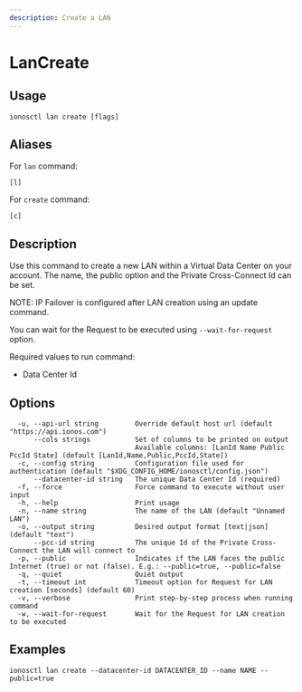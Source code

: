 ```yaml
---
description: Create a LAN
---
```


# LanCreate

## Usage

```text
ionosctl lan create [flags]
```

## Aliases

For `lan` command:

```text
[l]
```

For `create` command:

```text
[c]
```

## Description

Use this command to create a new LAN within a Virtual Data Center on your account. The name, the public option and the Private Cross-Connect Id can be set.

NOTE: IP Failover is configured after LAN creation using an update command.

You can wait for the Request to be executed using `--wait-for-request` option.

Required values to run command:

* Data Center Id

## Options

```text
  -u, --api-url string         Override default host url (default "https://api.ionos.com")
      --cols strings           Set of columns to be printed on output 
                               Available columns: [LanId Name Public PccId State] (default [LanId,Name,Public,PccId,State])
  -c, --config string          Configuration file used for authentication (default "$XDG_CONFIG_HOME/ionosctl/config.json")
      --datacenter-id string   The unique Data Center Id (required)
  -f, --force                  Force command to execute without user input
  -h, --help                   Print usage
  -n, --name string            The name of the LAN (default "Unnamed LAN")
  -o, --output string          Desired output format [text|json] (default "text")
      --pcc-id string          The unique Id of the Private Cross-Connect the LAN will connect to
  -p, --public                 Indicates if the LAN faces the public Internet (true) or not (false). E.g.: --public=true, --public=false
  -q, --quiet                  Quiet output
  -t, --timeout int            Timeout option for Request for LAN creation [seconds] (default 60)
  -v, --verbose                Print step-by-step process when running command
  -w, --wait-for-request       Wait for the Request for LAN creation to be executed
```

## Examples

```text
ionosctl lan create --datacenter-id DATACENTER_ID --name NAME --public=true
```

